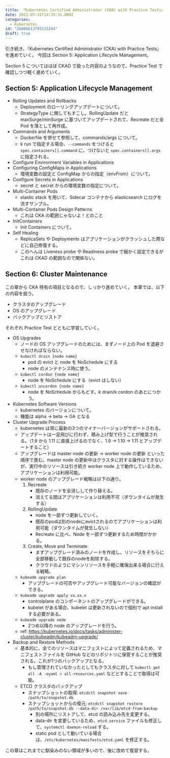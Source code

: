 ```yaml
---
title: 『Kubernetes Certified Administrator (CKA) with Practice Tests』記録 - セクション5, 6
date: 2021-07-31T14:35:31.000Z
categories:
  - Kubernetes
id: "26006613791515244"
draft: true
---
```

引き続き、『Kubernetes Certified Administrator (CKA) with Practice Tests』を進めていく。
今回は Section 5: Application Lifecycle Management。

Section 5 についてはほぼ CKAD で扱った内容のようなので、Practice Test で確認しつつ軽く進めていく。
## Section 5: Application Lifecycle Management

- Rolling Updates and Rollbacks
  - Deployment のローリングアップデートについて。
  - StrategyType に関してもすこし。RollingUpdate だと maxSurge/minSurge に基づいてアップデートされて、Recreate だと全 Pod を落として再作成。
- Commands and Arguments
  - Dockerfile を併せて参照して、commands/args について。
  - k run で指定する場合、`--commands` をつけると `spec.containers[].command` に、つけないと `spec.containers[].args` に指定される。
- Configure Environment Variables in Applications
- Configuring ConfigMaps in Applications
  - 環境変数の設定と ConfigMap からの指定（envFrom）について。
- Configure Secrets in Applications
  - secret と secret からの環境変数の指定について。
- Multi-Container Pods
  - elastic stack を用いて、Sidecar コンテナから elasticsearch にログを流すサンプル。
- Multi-Container Pods Design Patterns
  - これは CKA の範囲じゃないよ！とのこと
- InitContainers
  - Init Containers について。
- Self Healing
  - ReplicaSets や Deployments はアプリケーションがクラッシュした際などに自己修復する。
  - このへんは Liveness probe や Readiness probe で細かく設定できるがこれは CKAD の範囲なので関係ない。

## Section 6: Cluster Maintenance

この章から CKA 特有の項目となるので、しっかり進めていく。
本章では、以下の内容を扱う。

- クラスタのアップグレード
- OS のアップグレード
- バックアップとリストア

それぞれ Practice Test とともに学習していく。

- OS Upgrades
  - ノードの OS アップグレードのためには、まずノード上の Pod を退避させなければならない。
  - `kubectl drain {node name}`
    - pod の evict と node を NoSchedule にする
    - node のメンテナンス時に使う。
  - `kubectl cordon {node name}`
    - node を NoSchedule にする（evict はしない）
  - `kubectl uncordon {node name}`
    - node を NoSchedule からもどす。k drain/k cordon のあとにつかう。
- Kubernetes Software Versions
  - kubernetes のバージョンについて。
  - 機能は alpha -> beta -> GA となる
- Cluster Upgrade Process
  - kubernetes は常に最新の3つのマイナーバージョンがサポートされる。
  - アップデートは一足飛びに行わず、積み上げ型で行うことが推奨される。（1.9 から 1.11 に直接上げるのでなく、1.9 -> 1.10 -> 1.11 とアップデートすること）
  - アップグレードは master node の更新 -> worker node の更新 といった順序で進む。master node の更新中はクラスタに対する操作はできないが、実行中のリソースは引き続き worker node 上で動作しているため、アプリケーションは利用可能。
  - worker node のアップグレード戦略は以下の通り。
    1. Recreate
       - 既存のノードを全消しして作り替える。
       - 消えてる間はアプリケーションは利用不可（ダウンタイムが発生する）
    2. RollingUpdate
       - node を一部ずつ更新していく。
       - 既存のpodは別のnodeにevictされるのでアプリケーションは利用可能（ダウンタイムが発生しない）
       - Recreate に比べ、Node を一部ずつ更新するため時間がかかる。
    3. Create, Move and Terminate
       - まずアップグレード済みのノードを作成し、リソースをそちらに全部移動して既存のnodeを削除する。
       - クラウドのようにマシンリソースを手軽に確保出来る場合に行える戦略。
  - `kubeadm upgrade plan`
    - アップグレードの可否やアップグレード可能なバージョンの確認ができる。
  - `kubeadm upgrade apply vx.xx.x`
    - controlplane のコンポーネントのアップグレードができる。
    - kubelet がある場合、kubelet は更新されないので個別で apt install する必要がある。
  - `kubeadm upgrade node`
    - 2つめ以降の node のアップグレードを行う。
  - ref: https://kubernetes.io/docs/tasks/administer-cluster/kubeadm/kubeadm-upgrade/
- Backup and Restore Methods
  - 基本的に、全てのリソースはマニフェストによって定義されるため、マニフェストファイルを GitHub などのリポジトリに保管することが推奨される。これが1つのバックアップとなる。
    - もし管理されていなかったとしてもクラスタに対して `kubectl get all -A -oyaml > all-resources.yaml` などとすることで取得は可能。
  - ETCD クラスタのバックアップ
    - スナップショットの取得: `etcdctl snapshot save /path/to/snapshot.db`
    - スナップショットからの復元: `etcdctl snapshot restore /path/to/snapshot.db --data-dir /var/lib/etcd-from-backup`
      - 別の場所にリストアして、etcd の読み込み先を変更する。
      - data-dir を変更しているため、`etcd.service` ファイルも修正して、`systemctl daemon-reload` する。
      - static pod として動いている場合は、`/etc/kubernetes/manifests/etcd.yaml` を修正する。

この章はこれまでに馴染みのない領域が多いので、後に改めて復習する。
